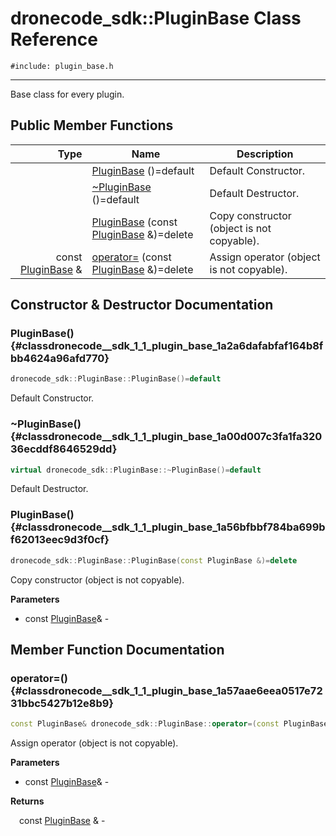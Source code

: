 # dronecode_sdk::PluginBase Class Reference
`#include: plugin_base.h`

----


Base class for every plugin. 


## Public Member Functions


Type | Name | Description
---: | --- | ---
&nbsp; | [PluginBase](#classdronecode__sdk_1_1_plugin_base_1a2a6dafabfaf164b8fbb4624a96afd770) ()=default | Default Constructor.
&nbsp; | [~PluginBase](#classdronecode__sdk_1_1_plugin_base_1a00d007c3fa1fa32036ecddf8646529dd) ()=default | Default Destructor.
&nbsp; | [PluginBase](#classdronecode__sdk_1_1_plugin_base_1a56bfbbf784ba699bf62013eec9d3f0cf) (const [PluginBase](classdronecode__sdk_1_1_plugin_base.md) &)=delete | Copy constructor (object is not copyable).
const [PluginBase](classdronecode__sdk_1_1_plugin_base.md) & | [operator=](#classdronecode__sdk_1_1_plugin_base_1a57aae6eea0517e7231bbc5427b12e8b9) (const [PluginBase](classdronecode__sdk_1_1_plugin_base.md) &)=delete | Assign operator (object is not copyable).


## Constructor & Destructor Documentation


### PluginBase() {#classdronecode__sdk_1_1_plugin_base_1a2a6dafabfaf164b8fbb4624a96afd770}
```cpp
dronecode_sdk::PluginBase::PluginBase()=default
```


Default Constructor.


### ~PluginBase() {#classdronecode__sdk_1_1_plugin_base_1a00d007c3fa1fa32036ecddf8646529dd}
```cpp
virtual dronecode_sdk::PluginBase::~PluginBase()=default
```


Default Destructor.


### PluginBase() {#classdronecode__sdk_1_1_plugin_base_1a56bfbbf784ba699bf62013eec9d3f0cf}
```cpp
dronecode_sdk::PluginBase::PluginBase(const PluginBase &)=delete
```


Copy constructor (object is not copyable).


**Parameters**

* const [PluginBase](classdronecode__sdk_1_1_plugin_base.md)&  - 

## Member Function Documentation


### operator=() {#classdronecode__sdk_1_1_plugin_base_1a57aae6eea0517e7231bbc5427b12e8b9}
```cpp
const PluginBase& dronecode_sdk::PluginBase::operator=(const PluginBase &)=delete
```


Assign operator (object is not copyable).


**Parameters**

* const [PluginBase](classdronecode__sdk_1_1_plugin_base.md)&  - 

**Returns**

&emsp;const [PluginBase](classdronecode__sdk_1_1_plugin_base.md) & - 